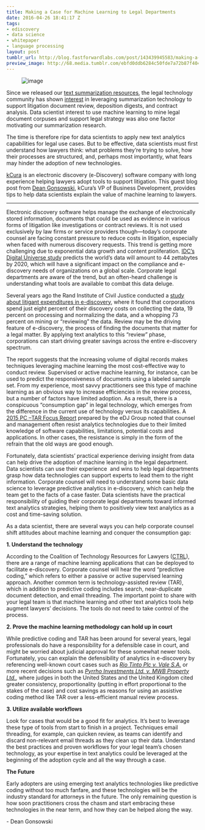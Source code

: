 ```yaml
---
title: Making a Case for Machine Learning to Legal Departments
date: 2016-04-26 18:41:17 Z
tags:
- ediscovery
- data science
- whitepaper
- language processing
layout: post
tumblr_url: http://blog.fastforwardlabs.com/post/143439945583/making-a-case-for-machine-learning-to-legal
preview_image: http://68.media.tumblr.com/ebfd0ddb6284c50fde7a72b87f40462d/tumblr_inline_o69786Qw561ta78fg_540.jpg
---
```


<figure data-orig-width="550" data-orig-height="394" class="tmblr-full"><img src="http://68.media.tumblr.com/ebfd0ddb6284c50fde7a72b87f40462d/tumblr_inline_o69786Qw561ta78fg_540.jpg" alt="image" data-orig-width="550" data-orig-height="394"/></figure><p>Since we released our <a href="http://blog.fastforwardlabs.com/post/142633141243/new-tools-to-summarize-text">text summarization resources</a>, the legal technology community has shown <a href="https://twitter.com/MMBues/status/724939065645273089">interest</a> in leveraging summarization technology to support litigation document review, deposition digests, and contract analysis. Data scientist interest to use machine learning to mine legal document corpuses and support legal strategy was also one factor motivating our summarization research.</p><p>The time is therefore ripe for data scientists to apply new text analytics capabilities for legal use cases. But to be effective, data scientists must first understand how lawyers think: what problems they’re trying to solve, how their processes are structured, and, perhaps most importantly, what fears may hinder the adoption of new technologies. </p><p><a href="https://www.kcura.com/">kCura</a> is an electronic discovery (e-Discovery) software company with long experience helping lawyers adopt tools to support litigation. This guest blog post from <a href="https://twitter.com/dean_gonsowski">Dean Gonsowski</a>, kCura’s VP of Business Development, provides tips to help data scientists explain the value of machine learning to lawyers. </p><!-- more --><hr><p>Electronic discovery software helps manage the exchange of electronically stored information, documents that could be used as evidence in various forms of litigation like investigations or contract reviews. It is not used exclusively by law firms or service providers though—today’s corporate counsel are facing constant pressure to reduce costs in litigation, especially when faced with numerous discovery requests. This trend is getting more challenging due to exponential data growth and content proliferation. <a href="https://www.emc.com/collateral/analyst-reports/idc-the-digital-universe-in-2020.pdf">IDC’s Digital Universe study</a> predicts the world&rsquo;s data will amount to 44 zettabytes by 2020, which will have a significant impact on the compliance and e-discovery needs of organizations on a global scale. Corporate legal departments are aware of the trend, but an often-heard challenge is understanding what tools are available to combat this data deluge. </p><p>Several years ago the Rand Institute of Civil Justice conducted a <a href="http://www.rand.org/content/dam/rand/pubs/monographs/2012/RAND_MG1208.pdf">study about litigant expenditures in e-discovery</a>, where it found that corporations spend just eight percent of their discovery costs on collecting the data, 19 percent on processing and normalizing the data, and a whopping 73 percent on mining or “reviewing” the data. Review may be the driving feature of e-discovery, the process of finding the documents that matter for a legal matter. By applying text analytics to this “review” phase, corporations can start driving greater savings across the entire e-discovery spectrum. </p><p>The report suggests that the increasing volume of digital records makes techniques leveraging machine learning the most cost-effective way to conduct review. Supervised or active machine learning, for instance, can be used to predict the responsiveness of documents using a labeled sample set. From my experience, most savvy practitioners see this type of machine learning as an obvious way to increase efficiencies in the review process, but a number of factors have limited adoption. As a result, there is a conspicuous “consumption gap” in legal technology, which emerges from the difference in the current use of technology versus its capabilities. A <a href="http://ediscoveryjournal.com/research?search=eDJ%202015%20PC-TAR%20Focus%20Report">2015 PC –TAR Focus Report</a> prepared by the eDJ Group noted that counsel and management often resist analytics technologies due to their limited knowledge of software capabilities, limitations, potential costs and applications. In other cases, the resistance is simply in the form of the refrain that the old ways are good enough.</p><p>Fortunately, data scientists’ practical experience deriving insight from data can help drive the adoption of machine learning in the legal department. Data scientists can use their experience  and wins to help legal departments grasp how data technologies can support experts to lead them to the right information. Corporate counsel will need to understand some basic data science to leverage predictive analytics in e-discovery, which can help the team get to the facts of a case faster. Data scientists have the practical responsibility of guiding their corporate legal departments toward informed text analytics strategies, helping them to positively view text analytics as a cost and time-saving solution.</p><p>As a data scientist, there are several ways you can help corporate counsel shift attitudes about machine learning and conquer the consumption gap:</p><p><b>1.	Understand the technology</b></p><p>According to the Coalition of Technology Resources for Lawyers (<a href="http://524.ada.myftpupload.com/wp-content/uploads/2014/07/Guidelines-Regarding-the-Use-of-Predictive-Coding.docx">CTRL</a>), there are a range of machine learning applications that can be deployed to facilitate e-discovery. Corporate counsel will hear the word “predictive coding,” which refers to either a passive or active supervised learning approach. Another common term is technology-assisted review (TAR), which in addition to predictive coding includes search, near-duplicate document detection, and email threading. The important point to share with your legal team is that machine learning and other text analytics tools help augment lawyers’ decisions. The tools do not need to take control of the process.</p><p><b>2.	Prove the machine learning methodology can hold up in court</b></p><p>While predictive coding and TAR has been around for several years, legal professionals do have a responsibility for a defensible case in court, and might be worried about judicial approval for these somewhat newer tools. Fortunately, you can explain the defensibility of analytics in e-discovery by referencing well-known court cases such as <a href="http://blog.kcura.com/relativity/blog/more-da-silva-3-takeaways-from-judge-pecks-rio-tinto-opinion"><i>Rio Tinto Plc v. Vale S.A.</i></a><i> </i>or more recent decisions such as <a href="http://blog.kcura.com/relativity/blog/case-law-update-the-uk-joins-the-u.s.-and-ireland-in-approving-tar"><i>Pyrrho Investments Ltd. v. MWB Property Ltd.</i></a><i>, </i>where judges in both the United States and the United Kingdom cited greater consistency, proportionality (putting in effort proportional to the stakes of the case) and cost savings as reasons for using an assistive coding method like TAR over a less-efficient manual review process.</p><p><b>3.	Utilize available workflows</b></p><p>Look for cases that would be a good fit for analytics. It’s best to leverage these type of tools from start to finish in a project. Techniques email threading, for example, can quicken review, as teams can identify and discard non-relevant email threads as they clean up their data. Understand the best practices and proven workflows for your legal team’s chosen technology, as your expertise in text analytics could be leveraged at the beginning of the adoption cycle and all the way through a case. </p><p><b>The Future</b></p><p>Early adopters are using emerging text analytics technologies like predictive coding without too much fanfare, and these technologies will be the industry standard for attorneys in the future. The only remaining question is how soon practitioners cross the chasm and start embracing these technologies in the near term, and how they can be helped along the way. </p><p>- Dean Gonsowski</p>
